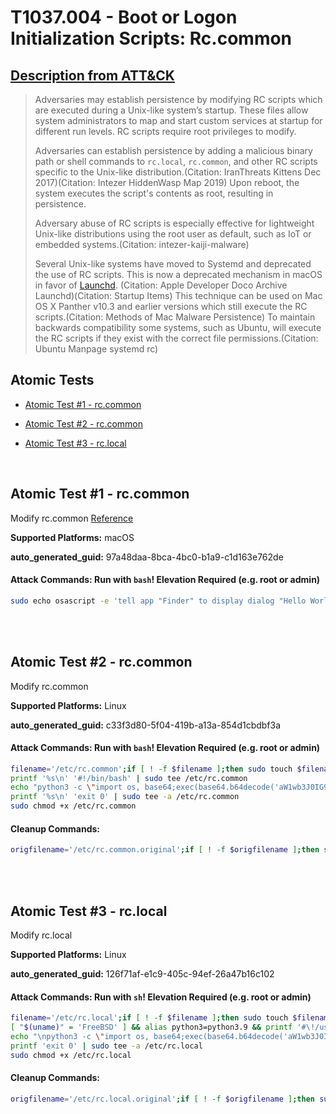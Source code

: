 # T1037.004 - Boot or Logon Initialization Scripts: Rc.common
## [Description from ATT&CK](https://attack.mitre.org/techniques/T1037/004)
<blockquote>Adversaries may establish persistence by modifying RC scripts which are executed during a Unix-like system’s startup. These files allow system administrators to map and start custom services at startup for different run levels. RC scripts require root privileges to modify.

Adversaries can establish persistence by adding a malicious binary path or shell commands to <code>rc.local</code>, <code>rc.common</code>, and other RC scripts specific to the Unix-like distribution.(Citation: IranThreats Kittens Dec 2017)(Citation: Intezer HiddenWasp Map 2019) Upon reboot, the system executes the script's contents as root, resulting in persistence.

Adversary abuse of RC scripts is especially effective for lightweight Unix-like distributions using the root user as default, such as IoT or embedded systems.(Citation: intezer-kaiji-malware)

Several Unix-like systems have moved to Systemd and deprecated the use of RC scripts. This is now a deprecated mechanism in macOS in favor of [Launchd](https://attack.mitre.org/techniques/T1053/004). (Citation: Apple Developer Doco Archive Launchd)(Citation: Startup Items) This technique can be used on Mac OS X Panther v10.3 and earlier versions which still execute the RC scripts.(Citation: Methods of Mac Malware Persistence) To maintain backwards compatibility some systems, such as Ubuntu, will execute the RC scripts if they exist with the correct file permissions.(Citation: Ubuntu Manpage systemd rc)</blockquote>

## Atomic Tests

- [Atomic Test #1 - rc.common](#atomic-test-1---rccommon)

- [Atomic Test #2 - rc.common](#atomic-test-2---rccommon)

- [Atomic Test #3 - rc.local](#atomic-test-3---rclocal)


<br/>

## Atomic Test #1 - rc.common
Modify rc.common
[Reference](https://developer.apple.com/library/content/documentation/MacOSX/Conceptual/BPSystemStartup/Chapters/StartupItems.html)

**Supported Platforms:** macOS


**auto_generated_guid:** 97a48daa-8bca-4bc0-b1a9-c1d163e762de






#### Attack Commands: Run with `bash`!  Elevation Required (e.g. root or admin) 


```bash
sudo echo osascript -e 'tell app "Finder" to display dialog "Hello World"' >> /etc/rc.common
```






<br/>
<br/>

## Atomic Test #2 - rc.common
Modify rc.common

**Supported Platforms:** Linux


**auto_generated_guid:** c33f3d80-5f04-419b-a13a-854d1cbdbf3a






#### Attack Commands: Run with `bash`!  Elevation Required (e.g. root or admin) 


```bash
filename='/etc/rc.common';if [ ! -f $filename ];then sudo touch $filename;else sudo cp $filename /etc/rc.common.original;fi
printf '%s\n' '#!/bin/bash' | sudo tee /etc/rc.common
echo "python3 -c \"import os, base64;exec(base64.b64decode('aW1wb3J0IG9zCm9zLnBvcGVuKCdlY2hvIGF0b21pYyB0ZXN0IGZvciBtb2RpZnlpbmcgcmMuY29tbW9uID4gL3RtcC9UMTAzNy4wMDQucmMuY29tbW9uJykK'))\"" | sudo tee -a /etc/rc.common
printf '%s\n' 'exit 0' | sudo tee -a /etc/rc.common
sudo chmod +x /etc/rc.common
```

#### Cleanup Commands:
```bash
origfilename='/etc/rc.common.original';if [ ! -f $origfilename ];then sudo rm /etc/rc.common;else sudo cp $origfilename /etc/rc.common && sudo rm $origfilename;fi
```





<br/>
<br/>

## Atomic Test #3 - rc.local
Modify rc.local

**Supported Platforms:** Linux


**auto_generated_guid:** 126f71af-e1c9-405c-94ef-26a47b16c102






#### Attack Commands: Run with `sh`!  Elevation Required (e.g. root or admin) 


```sh
filename='/etc/rc.local';if [ ! -f $filename ];then sudo touch $filename;else sudo cp $filename /etc/rc.local.original;fi
[ "$(uname)" = 'FreeBSD' ] && alias python3=python3.9 && printf '#\!/usr/local/bin/bash' | sudo tee /etc/rc.local || printf '#!/bin/bash' | sudo tee /etc/rc.local
echo "\npython3 -c \"import os, base64;exec(base64.b64decode('aW1wb3J0IG9zCm9zLnBvcGVuKCdlY2hvIGF0b21pYyB0ZXN0IGZvciBtb2RpZnlpbmcgcmMubG9jYWwgPiAvdG1wL1QxMDM3LjAwNC5yYy5sb2NhbCcpCgo='))\"" | sudo tee -a /etc/rc.local
printf 'exit 0' | sudo tee -a /etc/rc.local
sudo chmod +x /etc/rc.local
```

#### Cleanup Commands:
```sh
origfilename='/etc/rc.local.original';if [ ! -f $origfilename ];then sudo rm /etc/rc.local;else sudo cp $origfilename /etc/rc.local && sudo rm $origfilename;fi
```





<br/>
